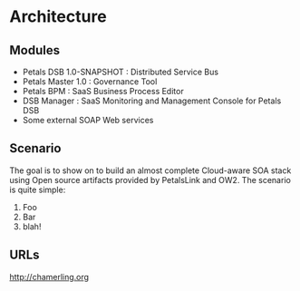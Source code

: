 # Architecture
## Modules

- Petals DSB 1.0-SNAPSHOT : Distributed Service Bus
- Petals Master 1.0 : Governance Tool
- Petals BPM : SaaS Business Process Editor
- DSB Manager : SaaS Monitoring and Management Console for Petals DSB
- Some external SOAP Web services

## Scenario
The goal is to show on to build an almost complete Cloud-aware SOA stack using Open source artifacts provided by PetalsLink and OW2. The scenario is quite simple:

1. Foo
2. Bar
3. blah!

## URLs

http://chamerling.org